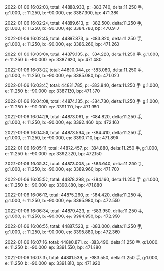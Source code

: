 2022-01-06 16:02:03, total: 44888.933, p: -383.740, delta:11.250 手, g:1.000, e: 11.250, b: -90.000, ep: 3387.300, bp: 471.380

2022-01-06 16:02:24, total: 44889.613, p: -382.500, delta:11.250 手, g:1.000, e: 11.250, b: -90.000, ep: 3384.780, bp: 470.910

2022-01-06 16:02:45, total: 44897.873, p: -383.820, delta:11.250 手, g:1.000, e: 11.250, b: -90.000, ep: 3386.260, bp: 471.260

2022-01-06 16:03:06, total: 44879.135, p: -384.220, delta:11.250 手, g:1.000, e: 11.250, b: -90.000, ep: 3387.620, bp: 471.480

2022-01-06 16:03:27, total: 44890.044, p: -383.080, delta:11.250 手, g:1.000, e: 11.250, b: -90.000, ep: 3385.080, bp: 471.020

2022-01-06 16:03:47, total: 44881.785, p: -383.840, delta:11.250 手, g:1.000, e: 11.250, b: -90.000, ep: 3387.120, bp: 471.370

2022-01-06 16:04:08, total: 44874.135, p: -384.730, delta:11.250 手, g:1.000, e: 11.250, b: -90.000, ep: 3391.110, bp: 471.980

2022-01-06 16:04:29, total: 44873.061, p: -384.820, delta:11.250 手, g:1.000, e: 11.250, b: -90.000, ep: 3392.460, bp: 472.160

2022-01-06 16:04:50, total: 44873.594, p: -384.410, delta:11.250 手, g:1.000, e: 11.250, b: -90.000, ep: 3390.710, bp: 471.890

2022-01-06 16:05:11, total: 44872.457, p: -384.880, delta:11.250 手, g:1.000, e: 11.250, b: -90.000, ep: 3392.320, bp: 472.150

2022-01-06 16:05:32, total: 44873.008, p: -383.640, delta:11.250 手, g:1.000, e: 11.250, b: -90.000, ep: 3389.960, bp: 471.700

2022-01-06 16:05:52, total: 44878.298, p: -384.160, delta:11.250 手, g:1.000, e: 11.250, b: -90.000, ep: 3390.880, bp: 471.880

2022-01-06 16:06:13, total: 44875.260, p: -384.420, delta:11.250 手, g:1.000, e: 11.250, b: -90.000, ep: 3395.980, bp: 472.550

2022-01-06 16:06:34, total: 44879.423, p: -383.950, delta:11.250 手, g:1.000, e: 11.250, b: -90.000, ep: 3394.850, bp: 472.350

2022-01-06 16:06:55, total: 44887.523, p: -383.000, delta:11.250 手, g:1.000, e: 11.250, b: -90.000, ep: 3395.880, bp: 472.360

2022-01-06 16:07:16, total: 44880.871, p: -383.490, delta:11.250 手, g:1.000, e: 11.250, b: -90.000, ep: 3391.550, bp: 471.880

2022-01-06 16:07:37, total: 44881.539, p: -383.550, delta:11.250 手, g:1.000, e: 11.250, b: -90.000, ep: 3391.810, bp: 471.920